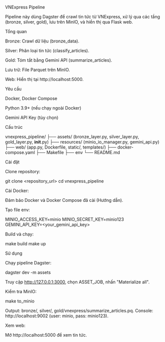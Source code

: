 VNExpress Pipeline

Pipeline này dùng Dagster để crawl tin tức từ VNExpress, xử lý qua các tầng (bronze, silver, gold), lưu trên MinIO, và hiển thị qua Flask web.

Tổng quan

Bronze: Crawl dữ liệu (bronze_data).

Silver: Phân loại tin tức (classify_articles).

Gold: Tóm tắt bằng Gemini API (summarize_articles).

Lưu trữ: File Parquet trên MinIO.

Web: Hiển thị tại http://localhost:5000.

Yêu cầu

Docker, Docker Compose

Python 3.9+ (nếu chạy ngoài Docker)

Gemini API Key (tùy chọn)

Cấu trúc

vnexpress_pipeline/
├── assets/ (bronze_layer.py, silver_layer.py, gold_layer.py, __init__.py)
├── resources/ (minio_io_manager.py, gemini_api.py)
├── web/ (app.py, Dockerfile, static/, templates/)
├── docker-compose.yaml
├── Makefile
├── env
└── README.md

Cài đặt

Clone repository:

git clone <repository_url>
cd vnexpress_pipeline

Cài Docker:

Đảm bảo Docker và Docker Compose đã cài (Hướng dẫn).

Tạo file env:

MINIO_ACCESS_KEY=minio
MINIO_SECRET_KEY=minio123
GEMINI_API_KEY=<your_gemini_api_key>

Build và chạy:

make build
make up

Sử dụng

Chạy pipeline Dagster:

dagster dev -m assets

Truy cập http://127.0.0.1:3000, chọn ASSET_JOB, nhấn "Materialize all".

Kiểm tra MinIO:

make to_minio

Output: bronze/, silver/, gold/vnexpress/summarize_articles.pq.
Console: http://localhost:9002 (user: minio, pass: minio123).

Xem web:

Mở http://localhost:5000 để xem tin tức.

